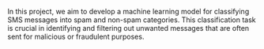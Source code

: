 In this project, we aim to develop a machine learning model for classifying SMS messages into spam and non-spam categories. This classification task is crucial in identifying and filtering out unwanted messages that are often sent for malicious or fraudulent purposes.
